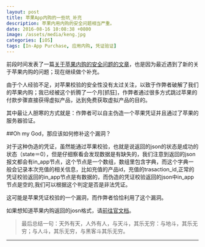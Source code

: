 ```yaml
---
layout: post
title: 苹果App内购的一些坑_补充
description: 苹果内用内购的安全问题相当严重。
date: 2016-08-16 10:08:38 +0800
image: /assets/media/keng.jpg
categories: [iOS]
tags: [In-App Purchase, 应用内购, 凭证验证]
---
```

前段时间发表了一篇[关于苹果内购的安全问题的文章](https://chengdonghai.github.io/%E8%8B%B9%E6%9E%9CApp%E5%86%85%E8%B4%AD%E7%9A%84%E4%B8%80%E4%BA%9B%E5%9D%91)，也是因为最近遇到了新的关于苹果内购的问题；现在继续做个补充。

由于个人经验不足，对苹果校验的安全性没有太过关注，以致于作弊者破解了我们的苹果内购；我已经被这个折腾了一个月[抓狂]，作弊者通过很多方式跳过苹果的付款步骤直接获得虚拟产品，达到免费获取虚拟产品的目的。

其中最让人胆寒的方式就是：作弊者可以自主伪造一个苹果凭证并且通过了苹果的服务器验证。



##Oh my God，那应该如何修补这个漏洞？


对于这种伪造的凭证，虽然能通过苹果校验，也就是说返回的json的状态是成功的状态（state＝0），但是仔细察看会发现数据是有缺失的，我们注意到返回的json报文都会有in_app节点，这个节点是一个数组，数组里包含字典，而这个字典一般会记录本次充值的相关信息，比如充值的产品id，充值的trasaction_id,正常的凭证校验返回的in_app节点是有数据的，而伪造的凭证校验返回的json中in_app节点是空的,我们可以根据这个判定是否是非法凭证。

这可能是苹果凭证校验的一个漏洞，而作弊者恰恰利用了这个漏洞。

如果想知道苹果内购返回的josn格式，请[前往官文档](https://developer.apple.com/library/prerelease/content/releasenotes/General/ValidateAppStoreReceipt/Chapters/ReceiptFields.html#//apple_ref/doc/uid/TP40010573-CH106-SW1)。


> 最后总结一句：天外有天，人外有人，与天斗，其乐无穷：与地斗，其乐无穷；与人斗，其乐无穷，与黑客斗其乐无穷。

----------
